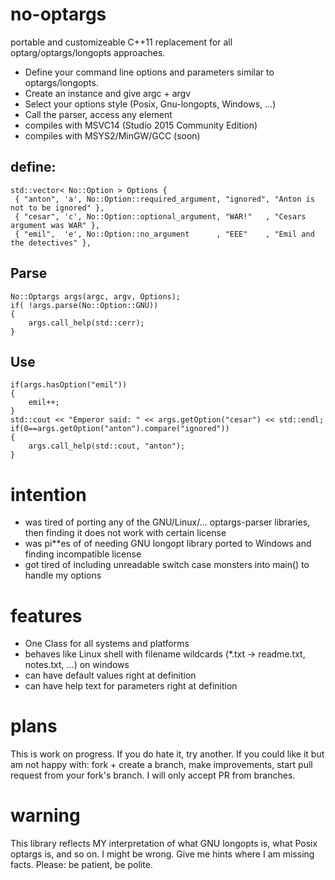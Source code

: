 # no-optargs
portable and customizeable C++11 replacement for all optarg/optargs/longopts approaches.
* Define your command line options and parameters similar to optargs/longopts.
* Create an instance and give argc + argv
* Select your options style (Posix, Gnu-longopts, Windows, ...)
* Call the parser, access any element
* compiles with MSVC14 (Studio 2015 Community Edition)
* compiles with MSYS2/MinGW/GCC (soon)

## define:
```
std::vector< No::Option > Options {
 { "anton", 'a', No::Option::required_argument, "ignored", "Anton is not to be ignored" },
 { "cesar", 'c', No::Option::optional_argument, "WAR!"   , "Cesars argument was WAR" },
 { "emil",  'e', No::Option::no_argument      , "EEE"    , "Emil and the detectives" },
```

## Parse
```
No::Optargs args(argc, argv, Options);
if( !args.parse(No::Option::GNU))
{
    args.call_help(std::cerr);
}
```
## Use
```
if(args.hasOption("emil"))
{
    emil++;
}
std::cout << "Emperor said: " << args.getOption("cesar") << std::endl;
if(0==args.getOption("anton").compare("ignored"))
{
    args.call_help(std::cout, "anton");
}
```

# intention
* was tired of porting any of the GNU/Linux/... optargs-parser libraries, then finding it does not work with certain license
* was pi**es of of needing GNU longopt library ported to Windows and finding incompatible license
* got tired of including unreadable switch case monsters into main() to handle my options

# features
* One Class for all systems and platforms
* behaves like Linux shell with filename wildcards (*.txt -> readme.txt, notes.txt, ...) on windows
* can have default values right at definition
* can have help text for parameters right at definition

# plans
This is work on progress. If you do hate it, try another.
If you could like it but am not happy with: fork + create a branch, make improvements, start pull request from your fork's branch.
I will only accept PR from branches.

# warning
This library reflects MY interpretation of what GNU longopts is, what Posix optargs is, and so on. I might be wrong. 
Give me hints where I am missing facts.
Please: be patient, be polite.
